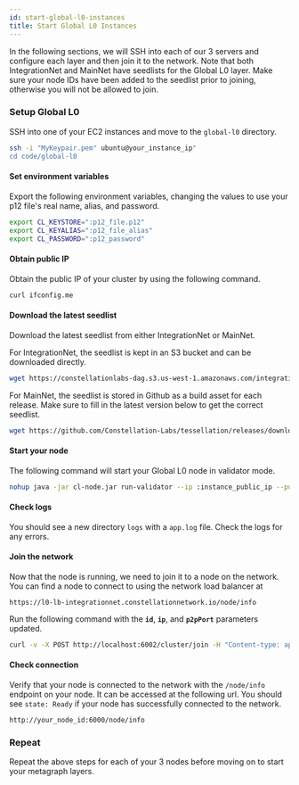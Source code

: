 ```yaml
---
id: start-global-l0-instances
title: Start Global L0 Instances
---
```

<intro-end />

In the following sections, we will SSH into each of our 3 servers and configure each layer and then join it to the network. Note that both IntegrationNet and MainNet have seedlists for the Global L0 layer. Make sure your node IDs have been added to the seedlist prior to joining, otherwise you will not be allowed to join. 

### Setup Global L0
SSH into one of your EC2 instances and move to the `global-l0` directory.

```bash
ssh -i "MyKeypair.pem" ubuntu@your_instance_ip"
cd code/global-l0
```

#### Set environment variables
Export the following environment variables, changing the values to use your p12 file's real name, alias, and password. 
```bash
export CL_KEYSTORE=":p12_file.p12"
export CL_KEYALIAS=":p12_file_alias"
export CL_PASSWORD=":p12_password"
```

#### Obtain public IP
Obtain the public IP of your cluster by using the following command.
```bash
curl ifconfig.me
```

#### Download the latest seedlist
Download the latest seedlist from either IntegrationNet or MainNet. 

For IntegrationNet, the seedlist is kept in an S3 bucket and can be downloaded directly. 
```bash
wget https://constellationlabs-dag.s3.us-west-1.amazonaws.com/integrationnet-seedlist
```

For MainNet, the seedlist is stored in Github as a build asset for each release. Make sure to fill in the latest version below to get the correct seedlist. 
```bash
wget https://github.com/Constellation-Labs/tessellation/releases/download/v2.2.1/mainnet-seedlist
```

#### Start your node
The following command will start your Global L0 node in validator mode. 

```bash
nohup java -jar cl-node.jar run-validator --ip :instance_public_ip --public-port 6000 --p2p-port 6001 --cli-port 6002 --collateral 0 --seedlist integrationnet-seedlist -e integrationnet  > logs.log 2>&1 &
```
#### Check logs
You should see a new directory `logs` with a `app.log` file. Check the logs for any errors. 

#### Join the network
Now that the node is running, we need to join it to a node on the network. You can find a node to connect to using the network load balancer at
```
https://l0-lb-integrationnet.constellationnetwork.io/node/info
```

Run the following command with the **`id`**, **`ip`**, and **`p2pPort`** parameters updated.
```bash
curl -v -X POST http://localhost:6002/cluster/join -H "Content-type: application/json" -d '{ "id":":integrationnet_node_id", "ip": ":integrationnet_node_ip", "p2pPort": :integrationnet_node_p2p_port }'
```

#### Check connection
Verify that your node is connected to the network with the `/node/info` endpoint on your node. It can be accessed at the following url. You should see `state: Ready` if your node has successfully connected to the network. 

```
http://your_node_id:6000/node/info
```

### Repeat
Repeat the above steps for each of your 3 nodes before moving on to start your metagraph layers. 